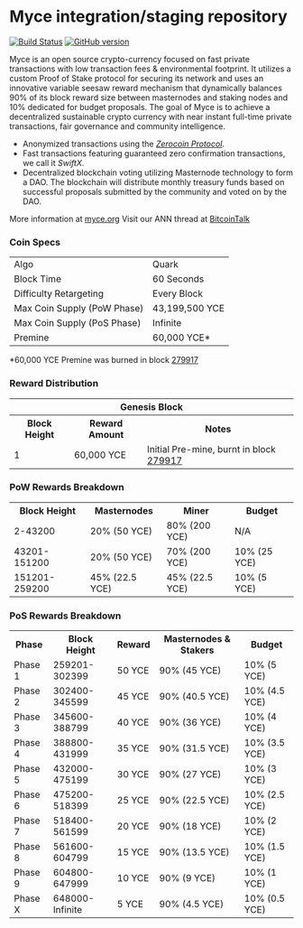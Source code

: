Myce integration/staging repository
=====================================

[![Build Status](https://travis-ci.org/Myce-Project/Myce.svg?branch=master)](https://travis-ci.org/Myce-Project/Myce) [![GitHub version](https://badge.fury.io/gh/Myce-Project%2FMyce.svg)](https://badge.fury.io/gh/Myce-Project%2FMyce)

Myce is an open source crypto-currency focused on fast private transactions with low transaction fees & environmental footprint.  It utilizes a custom Proof of Stake protocol for securing its network and uses an innovative variable seesaw reward mechanism that dynamically balances 90% of its block reward size between masternodes and staking nodes and 10% dedicated for budget proposals. The goal of Myce is to achieve a decentralized sustainable crypto currency with near instant full-time private transactions, fair governance and community intelligence.
- Anonymized transactions using the [_Zerocoin Protocol_](http://www.myce.org/zyce).
- Fast transactions featuring guaranteed zero confirmation transactions, we call it _SwiftX_.
- Decentralized blockchain voting utilizing Masternode technology to form a DAO. The blockchain will distribute monthly treasury funds based on successful proposals submitted by the community and voted on by the DAO.

More information at [myce.org](http://www.myce.org) Visit our ANN thread at [BitcoinTalk](http://www.bitcointalk.org/index.php?topic=1262920)

### Coin Specs
<table>
<tr><td>Algo</td><td>Quark</td></tr>
<tr><td>Block Time</td><td>60 Seconds</td></tr>
<tr><td>Difficulty Retargeting</td><td>Every Block</td></tr>
<tr><td>Max Coin Supply (PoW Phase)</td><td>43,199,500 YCE</td></tr>
<tr><td>Max Coin Supply (PoS Phase)</td><td>Infinite</td></tr>
<tr><td>Premine</td><td>60,000 YCE*</td></tr>
</table>

*60,000 YCE Premine was burned in block [279917](http://www.presstab.pw/phpexplorer/Myce/block.php?blockhash=206d9cfe859798a0b0898ab00d7300be94de0f5469bb446cecb41c3e173a57e0)

### Reward Distribution

<table>
<th colspan=4>Genesis Block</th>
<tr><th>Block Height</th><th>Reward Amount</th><th>Notes</th></tr>
<tr><td>1</td><td>60,000 YCE</td><td>Initial Pre-mine, burnt in block <a href="http://www.presstab.pw/phpexplorer/Myce/block.php?blockhash=206d9cfe859798a0b0898ab00d7300be94de0f5469bb446cecb41c3e173a57e0">279917</a></td></tr>
</table>

### PoW Rewards Breakdown

<table>
<th>Block Height</th><th>Masternodes</th><th>Miner</th><th>Budget</th>
<tr><td>2-43200</td><td>20% (50 YCE)</td><td>80% (200 YCE)</td><td>N/A</td></tr>
<tr><td>43201-151200</td><td>20% (50 YCE)</td><td>70% (200 YCE)</td><td>10% (25 YCE)</td></tr>
<tr><td>151201-259200</td><td>45% (22.5 YCE)</td><td>45% (22.5 YCE)</td><td>10% (5 YCE)</td></tr>
</table>

### PoS Rewards Breakdown

<table>
<th>Phase</th><th>Block Height</th><th>Reward</th><th>Masternodes & Stakers</th><th>Budget</th>
<tr><td>Phase 1</td><td>259201-302399</td><td>50 YCE</td><td>90% (45 YCE)</td><td>10% (5 YCE)</td></tr>
<tr><td>Phase 2</td><td>302400-345599</td><td>45 YCE</td><td>90% (40.5 YCE)</td><td>10% (4.5 YCE)</td></tr>
<tr><td>Phase 3</td><td>345600-388799</td><td>40 YCE</td><td>90% (36 YCE)</td><td>10% (4 YCE)</td></tr>
<tr><td>Phase 4</td><td>388800-431999</td><td>35 YCE</td><td>90% (31.5 YCE)</td><td>10% (3.5 YCE)</td></tr>
<tr><td>Phase 5</td><td>432000-475199</td><td>30 YCE</td><td>90% (27 YCE)</td><td>10% (3 YCE)</td></tr>
<tr><td>Phase 6</td><td>475200-518399</td><td>25 YCE</td><td>90% (22.5 YCE)</td><td>10% (2.5 YCE)</td></tr>
<tr><td>Phase 7</td><td>518400-561599</td><td>20 YCE</td><td>90% (18 YCE)</td><td>10% (2 YCE)</td></tr>
<tr><td>Phase 8</td><td>561600-604799</td><td>15 YCE</td><td>90% (13.5 YCE)</td><td>10% (1.5 YCE)</td></tr>
<tr><td>Phase 9</td><td>604800-647999</td><td>10 YCE</td><td>90% (9 YCE)</td><td>10% (1 YCE)</td></tr>
<tr><td>Phase X</td><td>648000-Infinite</td><td>5 YCE</td><td>90% (4.5 YCE)</td><td>10% (0.5 YCE)</td></tr>
</table>
